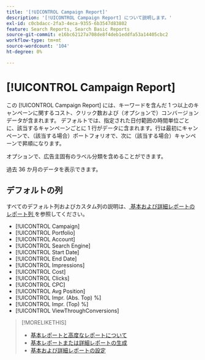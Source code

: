 ```yaml
---
title: '[!UICONTROL Campaign Report]'
description: '[!UICONTROL Campaign Report] について説明します。'
exl-id: c0cbdacc-2fa3-4eca-9355-6b3547d83802
feature: Search Reports, Search Basic Reports
source-git-commit: e16bc62127a708de8f4deb1eddfa53a14405cbc2
workflow-type: tm+mt
source-wordcount: '104'
ht-degree: 0%

---
```


# [!UICONTROL Campaign Report]

この [!UICONTROL Campaign Report] には、キーワードを含んだ 1 つ以上のキャンペーンに関するコスト、クリック数および（オプションで）コンバージョンデータが含まれます。 デフォルトでは、指定された日付範囲の時間単位ごとに、該当するキャンペーンごとに 1 行がデータに含まれます。行は最初にキャンペーンで、（該当する場合）ポートフォリオで、次に（該当する場合）キャンペーンで昇順になります。

オプションで、広告主固有のラベル分類を含めることができます。

過去 36 か月のデータを表示できます。

## デフォルトの列

すべてのデフォルト列およびカスタム列の説明は、[ 基本および詳細レポートのレポート列 ](basic-advanced-report-columns.md) を参照してください。

* [!UICONTROL Campaign]
* [!UICONTROL Portfolio]
* [!UICONTROL Account]
* [!UICONTROL Search Engine]
* [!UICONTROL Start Date]
* [!UICONTROL End Date]
* [!UICONTROL Impressions]
* [!UICONTROL Cost]
* [!UICONTROL Clicks]
* [!UICONTROL CPC]
* [!UICONTROL Avg Position]
* [!UICONTROL Impr. (Abs. Top) %]
* [!UICONTROL Impr. (Top) %]
* [!UICONTROL ViewThroughConversions]

>[!MORELIKETHIS]
>
>* [ 基本レポートと高度なレポートについて ](basic-advanced-report-about.md)
>* [ 基本レポートまたは詳細レポートの生成 ](basic-advanced-report-generate.md)
>* [ 基本および詳細レポートの設定 ](basic-advanced-report-settings.md)
